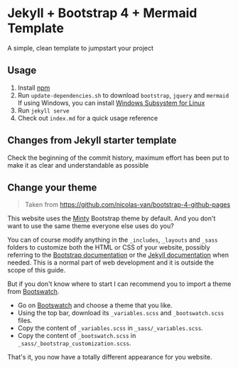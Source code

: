 # Jekyll + Bootstrap 4 + Mermaid Template

A simple, clean template to jumpstart your project

## Usage

1. Install [npm](https://www.npmjs.com/)
2. Run `update-dependencies.sh` to download `bootstrap`, `jquery` and `mermaid` \
   If using Windows, you can install [Windows Subsystem for Linux](https://docs.microsoft.com/en-us/windows/wsl/)
3. Run `jekyll serve`
4. Check out `index.md` for a quick usage reference

## Changes from Jekyll starter template

Check the beginning of the commit history, maximum effort has been put to make it as clear and understandable as possible

## Change your theme

> Taken from https://github.com/nicolas-van/bootstrap-4-github-pages

This website uses the [Minty](https://bootswatch.com/minty/) Bootstrap theme by default. And you don't want to use the same theme everyone else uses do you?

You can of course modify anything in the `_includes`, `_layouts` and `_sass` folders to customize both the HTML or CSS of your website, possibly referring to the [Bootstrap documentation](https://getbootstrap.com/) or the [Jekyll documentation](https://jekyllrb.com/) when needed. This is a normal part of web development and it is outside the scope of this guide.

But if you don't know where to start I can recommend you to import a theme from [Bootswatch](https://bootswatch.com/).

- Go on [Bootswatch](https://bootswatch.com/) and choose a theme that you like.
- Using the top bar, download its `_variables.scss` and `_bootswatch.scss` files.
- Copy the content of `_variables.scss` in `_sass/_variables.scss`.
- Copy the content of `_bootswatch.scss` in `_sass/_bootstrap_customization.scss`.

That's it, you now have a totally different appearance for you website.

